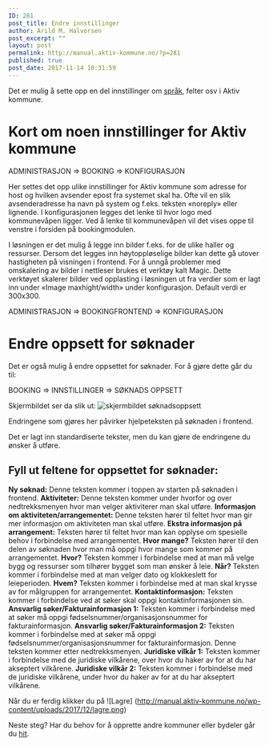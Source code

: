 ```yaml
---
ID: 281
post_title: Endre innstillinger
author: Arild M. Halvorsen
post_excerpt: ""
layout: post
permalink: http://manual.aktiv-kommune.no/?p=281
published: true
post_date: 2017-11-14 10:31:59
---
```

Det er mulig å sette opp en del innstillinger om [språk](https://manual.aktiv-kommune.no/?p=340), felter osv i Aktiv kommune.

# Kort om noen innstillinger for Aktiv kommune

ADMINISTRASJON =&gt; BOOKING =&gt; KONFIGURASJON

Her settes det opp ulike innstillinger for Aktiv kommune som adresse for host og hvilken avsender epost fra systemet skal ha. Ofte vil en slik avsenderadresse ha navn på system og f.eks. teksten «noreply»
eller lignende. I konfigurasjonen legges det lenke til hvor logo med kommunevåpen ligger. Ved å lenke til kommunevåpen vil det vises oppe til venstre i forsiden på bookingmodulen.

I løsningen er det mulig å legge inn bilder f.eks. for de ulike haller og ressurser. Dersom det legges inn høytoppløselige bilder kan dette gå utover hastigheten på visningen i frontend. For å unngå
problemer med omskalering av bilder i nettleser brukes et verktøy kalt Magic. Dette verktøyet skalerer bilder ved opplasting i løsningen ut fra verdier som er lagt inn under «Image maxhight/width» under konfigurasjon. Default verdi er 300x300.

ADMINISTRASJON =&gt; BOOKINGFRONTEND =&gt; KONFIGURASJON

# Endre oppsett for søknader

Det er også mulig å endre oppsettet for søknader. For å gjøre dette går du til:

BOOKING =&gt; INNSTILLINGER =&gt; SØKNADS OPPSETT

Skjermbildet ser da slik ut:
![skjermbildet søknadsoppsett](http://manual.aktiv-kommune.no/wp-content/uploads/2018/02/soknadsoppsett.png)

Endringene som gjøres her påvirker hjelpeteksten på søknaden i frontend.

Det er lagt inn standardiserte tekster, men du kan gjøre de endringene du ønsker å utføre.

## Fyll ut feltene for oppsettet for søknader:
**Ny søknad:** Denne teksten kommer i toppen av starten på søknaden i frontend.
**Aktiviteter:** Denne teksten kommer under hvorfor og over nedtrekksmenyen hvor man velger aktiviterer man skal utføre.
**Informasjon om aktiviteten/arrangementet:** Denne teksten hører til feltet hvor man gir mer informasjon om aktiviteten man skal utføre.
**Ekstra informasjon på arrangement:** Teksten hører til feltet hvor man kan opplyse om spesielle behov i forbindelse med arrangementet.
**Hvor mange?** Teksten hører til den delen av søknaden hvor man må oppgi hvor mange som kommer på arrangementet.
**Hvor?** Teksten kommer i forbindelse med at man må velge bygg og ressurser som tilhører bygget som man ønsker å leie.
**Når?** Teksten kommer i forbindelse med at man velger dato og klokkeslett for leieperioden.
**Hvem?** Teksten kommer i forbindelse med at man skal krysse av for målgruppen for arrangementet.
**Kontaktinformasjon:** Teksten kommer i forbindelse ved at søker skal oppgi kontaktinformasjonen sin.
**Ansvarlig søker/Fakturainformasjon 1:** Teksten kommer i forbindelse med at søker må oppgi fødselsnummer/organisasjonsnummer for fakturainformasjon.
**Ansvarlig søker/Fakturainformasjon 2:** Teksten kommer i forbindelse med at søker må oppgi fødselsnummer/organisasjonsnummer for fakturainformasjon. Denne teksten kommer etter nedtrekksmenyen.
**Juridiske vilkår 1:** Teksten kommer i forbindelse med de juridiske vilkårene, over hvor du haker av for at du har akseptert vilkårene.
**Juridiske vilkår 2:** Teksten kommer i forbindelse med de juridiske vilkårene, under hvor du haker av for at du har akseptert vilkårene.

Når du er ferdig klikker du på
![Lagre] (http://manual.aktiv-kommune.no/wp-content/uploads/2017/12/lagre.png)

Neste steg? Har du behov for å opprette andre kommuner eller bydeler går du [hit](https://manual.aktiv-kommune.no/?p=291).